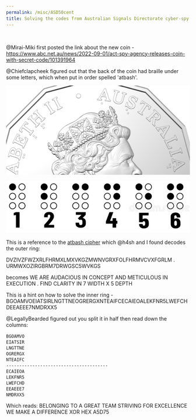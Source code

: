 ```yaml
---
permalink: /misc/ASD50cent
title: Solving the codes from Australian Signals Directorate cyber-spy agency's 75th anniversary 50 cent coin with UQ Cyber Squad
---
```


<br>

@Mirai-Miki first posted the link about the new coin - <https://www.abc.net.au/news/2022-09-01/act-spy-agency-releases-coin-with-secret-code/101391964>

@Chiefclapcheek figured out that the back of the coin had braille under some letters, which when put in order spelled 'atbash'.

![image](https://raw.githubusercontent.com/Connor-McCartney/Connor-McCartney.github.io/main/_pages/misc/images/backofcoin.png)

![image](https://raw.githubusercontent.com/Connor-McCartney/Connor-McCartney.github.io/main/_pages/misc/images/braille.png)

This is a reference to the [atbash cipher](https://www.dcode.fr/atbash-cipher) which @h4sh and I found decodes the outer ring:

DVZIVZFWZXRLFHRMXLMXVKGZMWNVGRXFOLFHRMVCVXFGRLM . URMWXOZIRGBRM7DRWGSC5WVKGS

becomes WE ARE AUDACIOUS IN CONCEPT AND METICULOUS IN EXECUTION . FIND CLARITY IN 7 WIDTH X 5 DEPTH

This is a hint on how to solve the inner ring - BGOAMVOEIATSIRLNGTTNEOGRERGXNTEAIFCECAIEOALEKFNR5LWEFCHDEEAEEE7NMDRXX5

@LegallyBearded figured out you split it in half then read down the columns:

```
BGOAMVO
EIATSIR
LNGTTNE
OGRERGX
NTEAIFC
---------------------------------------
ECAIEOA
LEKFNR5
LWEFCHD
EEAEEE7
NMDRXX5
```

Which reads: BELONGING TO A GREAT TEAM STRIVING FOR EXCELLENCE WE MAKE A DIFFERENCE XOR HEX A5D75
